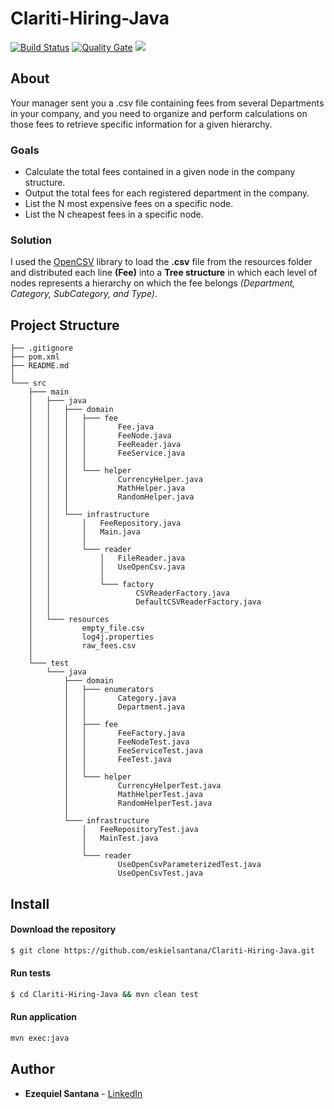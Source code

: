 # Clariti-Hiring-Java

[![Build Status](https://github.com/eskielsantana/Clariti-Hiring-Java/actions/workflows/build.yml/badge.svg)](https://github.com/seu-usuario/seu-repositorio/actions)
[![Quality Gate](https://sonarcloud.io/api/project_badges/measure?project=eskielsantana_Clariti-Hiring-Java&metric=alert_status)](https://sonarcloud.io/dashboard?id=eskielsantana_Clariti-Hiring-Java)
<a href="https://opensource.org/licenses/MIT"><img src="https://img.shields.io/badge/License-MIT-blue.svg"></a>

## About

Your manager sent you a .csv file containing fees from several Departments in your company, 
and you need to organize and perform calculations on those fees to retrieve specific information for a given hierarchy.

### Goals

* Calculate the total fees contained in a given node in the company structure.
* Output the total fees for each registered department in the company.
* List the N most expensive fees on a specific node.
* List the N cheapest fees in a specific node.

### Solution

I used the [OpenCSV](https://mvnrepository.com/artifact/com.opencsv/opencsv) library to load the **.csv** file from the resources folder and distributed each line **(Fee)**
into a **Tree structure** in which each level of nodes represents a hierarchy on which the fee belongs *(Department, Category, SubCategory, and Type)*.

## Project Structure

```
├── .gitignore
├── pom.xml
├── README.md
│   
└─── src
    ├─── main
    │   ├─── java
    │   │   ├─── domain
    │   │   │   ├─── fee
    │   │   │   │       Fee.java
    │   │   │   │       FeeNode.java
    │   │   │   │       FeeReader.java
    │   │   │   │       FeeService.java
    │   │   │   │
    │   │   │   └─── helper
    │   │   │           CurrencyHelper.java
    │   │   │           MathHelper.java
    │   │   │           RandomHelper.java
    │   │   │
    │   │   └─── infrastructure
    │   │       │   FeeRepository.java
    │   │       │   Main.java
    │   │       │
    │   │       └─── reader
    │   │           │   FileReader.java
    │   │           │   UseOpenCsv.java
    │   │           │
    │   │           └─── factory
    │   │                   CSVReaderFactory.java
    │   │                   DefaultCSVReaderFactory.java
    │   │
    │   └─── resources
    │           empty_file.csv
    │           log4j.properties
    │           raw_fees.csv
    │
    └─── test
        └─── java
            ├─── domain
            │   ├─── enumerators
            │   │       Category.java
            │   │       Department.java
            │   │
            │   ├─── fee
            │   │       FeeFactory.java
            │   │       FeeNodeTest.java
            │   │       FeeServiceTest.java
            │   │       FeeTest.java
            │   │
            │   └─── helper
            │           CurrencyHelperTest.java
            │           MathHelperTest.java
            │           RandomHelperTest.java
            │
            └─── infrastructure
                │   FeeRepositoryTest.java
                │   MainTest.java
                │
                └─── reader
                        UseOpenCsvParameterizedTest.java
                        UseOpenCsvTest.java
```

## Install
#### Download the repository
```sh
$ git clone https://github.com/eskielsantana/Clariti-Hiring-Java.git
```

#### Run tests
```sh
$ cd Clariti-Hiring-Java && mvn clean test
```

#### Run application
```sh
mvn exec:java
```
## Author

* **Ezequiel Santana** - [LinkedIn](https://www.linkedin.com/in/ezequiel-santana/)